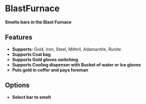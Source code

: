 # BlastFurnace

**Smelts bars in the Blast Furnace**

## Features

- **Supports:** Gold, Iron, Steel, Mithril, Adamantite, Runite
- **Supports Coal bag**
- **Supports Gold gloves switching**
- **Supports Cooling dispenser with Bucket of water or Ice gloves**
- **Puts gold in coffer and pays foreman**

## Options

- **Select bar to smelt**